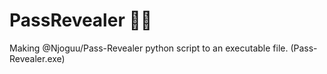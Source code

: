 # PassRevealer 🚧🚧
Making @Njoguu/Pass-Revealer python script to an executable file. (Pass-Revealer.exe)
